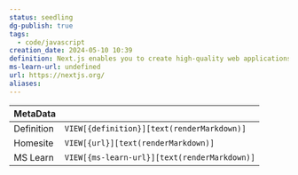 ```yaml
---
status: seedling
dg-publish: true
tags:
  - code/javascript
creation_date: 2024-05-10 10:39
definition: Next.js enables you to create high-quality web applications with the power of React components.
ms-learn-url: undefined
url: https://nextjs.org/
aliases:
---
```


| MetaData   |                                              |
| ---------- | -------------------------------------------- |
| Definition | `VIEW[{definition}][text(renderMarkdown)]`   |
| Homesite   | `VIEW[{url}][text(renderMarkdown)]`          |
| MS Learn   | `VIEW[{ms-learn-url}][text(renderMarkdown)]` |
